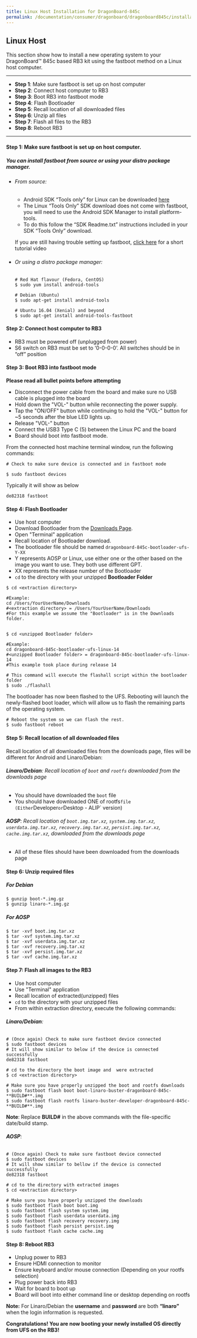 ```yaml
---
title: Linux Host Installation for DragonBoard-845c
permalink: /documentation/consumer/dragonboard/dragonboard845c/installation/linux-fastboot.md.html
---
```

## Linux Host

This section show how to install a new operating system to your DragonBoard™ 845c based RB3 kit using the fastboot method on a Linux host computer.

***

- **Step 1**: Make sure fastboot is set up on host computer
- **Step 2**: Connect host computer to RB3
- **Step 3**: Boot RB3 into fastboot mode
- **Step 4**: Flash Bootloader
- **Step 5**: Recall location of all downloaded files
- **Step 6**: Unzip all files
- **Step 7**: Flash all files to the RB3
- **Step 8**: Reboot RB3

***

#### **Step 1**: Make sure fastboot is set up on host computer.
##### You can install fastboot from source or using your distro package manager.

- ###### From source:
  - Android SDK “Tools only” for Linux can be downloaded <a href="https://developer.android.com/studio/releases/platform-tools.html" target="_blank">here</a>
  - The Linux “Tools Only” SDK download does not come with fastboot, you will need to use the Android SDK Manager to install platform-tools.
  - To do this follow the “SDK Readme.txt” instructions included in your SDK “Tools Only” download.

  If you are still having trouble setting up fastboot, <a href="https://youtu.be/W_zlydVBftA" target="_blank">click here</a> for a short tutorial video

- ###### Or using a distro package manager:
  ```
  # Red Hat flavour (Fedora, CentOS)
  $ sudo yum install android-tools

  # Debian (Ubuntu)
  $ sudo apt-get install android-tools

  # Ubuntu 16.04 (Xenial) and beyond
  $ sudo apt-get install android-tools-fastboot
  ```

#### **Step 2**: Connect host computer to RB3

- RB3 must be powered off (unplugged from power)
- S6 switch on RB3 must be set to ‘0-0-0-0’. All switches should be in “off” position

#### **Step 3**: Boot RB3 into fastboot mode

**Please read all bullet points before attempting**

- Disconnect the power cable from the board and make sure no USB cable is plugged into the board
- Hold down the "VOL-" button while reconnecting the power supply.
- Tap the "ON/OFF" button while continuing to hold the "VOL-" button for ~5 seconds after the blue LED lights up.
- Release "VOL-" button
- Connect the USB3 Type C (5) between the Linux PC and the board
- Board should boot into fastboot mode.

From the connected host machine terminal window, run the following commands:

```shell
# Check to make sure device is connected and in fastboot mode

$ sudo fastboot devices
```

Typically it will show as below
```shell
de82318	fastboot
```

#### **Step 4**: Flash Bootloader

- Use host computer
- Download Bootloader from the [Downloads Page](../downloads/).
- Open "Terminal" application
- Recall location of Bootloader download.
- The bootloader file should be named `dragonboard-845c-bootloader-ufs-Y-XX`
- Y represents AOSP or Linux, use either one or the other based on the image you want to use. They both use different GPT.
- XX represents the release number of the Bootloader
- `cd` to the directory with your unzipped **Bootloader Folder**

```shell
$ cd <extraction directory>

#Example:
cd /Users/YourUserName/Downloads
#<extraction directory> = /Users/YourUserName/Downloads
#For this example we assume the "Bootloader" is in the Downloads folder.


$ cd <unzipped Bootloader folder>

#Example:
cd dragonboard-845c-bootloader-ufs-linux-14
#<unzipped Bootloader folder> = dragonboard-845c-bootloader-ufs-linux-14
#This example took place during release 14

# This command will execute the flashall script within the bootloader folder
$ sudo ./flashall
```

The bootloader has now been flashed to the UFS.  Rebooting will
launch the newly-flashed boot loader, which will allow us to flash
the remaining parts of the operating system.

```shell
# Reboot the system so we can flash the rest.
$ sudo fastboot reboot
```

#### **Step 5**: Recall location of all downloaded files

Recall location of all downloaded files from the downloads page, files will be different for Android and Linaro/Debian:

###### **Linaro/Debian**: Recall location of `boot` and `rootfs` downloaded from the downloads page
- You should have downloaded the `boot` file
- You should have downloaded ONE of rootfs` file (Either `Developer` or `Desktop - ALIP` version)

###### **AOSP**: Recall location of `boot.img.tar.xz`, `system.img.tar.xz`, `userdata.img.tar.xz`, `recovery.img.tar.xz`, `persist.img.tar.xz`, `cache.img.tar.xz`, downloaded from the downloads page
- All of these files should have been downloaded from the downloads page

#### **Step 6**: Unzip required files

##### For Debian
```shell
$ gunzip boot-*.img.gz
$ gunzip linaro-*.img.gz
```

##### For AOSP
```shell
$ tar -xvf boot.img.tar.xz
$ tar -xvf system.img.tar.xz
$ tar -xvf userdata.img.tar.xz
$ tar -xvf recovery.img.tar.xz
$ tar -xvf persist.img.tar.xz
$ tar -xvf cache.img.tar.xz
```

#### **Step 7**: Flash all images to the RB3

- Use host computer
- Use "Terminal" application
- Recall location of extracted(unzipped) files
- `cd` to the directory with your unzipped files
- From within extraction directory, execute the following commands:

###### **Linaro/Debian**:
```shell
# (Once again) Check to make sure fastboot device connected
$ sudo fastboot devices
# It will show similar to below if the device is connected successfully
de82318	fastboot

# cd to the directory the boot image and  were extracted
$ cd <extraction directory>

# Make sure you have properly unzipped the boot and rootfs downloads
$ sudo fastboot flash boot boot-linaro-buster-dragonboard-845c-**BUILD#**.img
$ sudo fastboot flash rootfs linaro-buster-developer-dragonboard-845c-**BUILD#**.img
```
**Note**: Replace **BUILD#** in the above commands with the file-specific date/build stamp.

###### **AOSP**:
```shell
# (Once again) Check to make sure fastboot device connected
$ sudo fastboot devices
# It will show similar to bellow if the device is connected successfully
de82318	fastboot

# cd to the directory with extracted images
$ cd <extraction directory>

# Make sure you have properly unzipped the downloads
$ sudo fastboot flash boot boot.img
$ sudo fastboot flash system system.img
$ sudo fastboot flash userdata userdata.img
$ sudo fastboot flash recovery recovery.img
$ sudo fastboot flash persist persist.img
$ sudo fastboot flash cache cache.img
```

#### **Step 8**: Reboot RB3

- Unplug power to RB3
- Ensure HDMI connection to monitor
- Ensure keyboard and/or mouse connection (Depending on your rootfs selection)
- Plug power back into RB3
- Wait for board to boot up
- Board will boot into either command line or desktop depending on rootfs

**Note:** For Linaro/Debian the **username** and **password** are both **“linaro”** when the login information is requested.

**Congratulations! You are now booting your newly installed OS directly from UFS on the RB3!**
